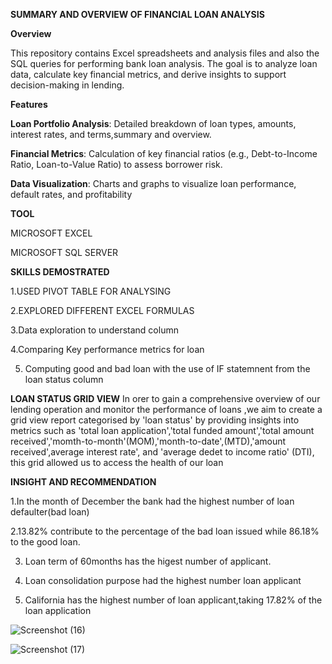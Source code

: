 **SUMMARY AND OVERVIEW OF FINANCIAL LOAN ANALYSIS**

**Overview**

This repository contains Excel spreadsheets and analysis files  and also the SQL queries for performing bank loan analysis. The goal is to analyze loan data, calculate key financial metrics, and derive insights to support decision-making in lending.

**Features**

**Loan Portfolio Analysis**: Detailed breakdown of loan types, amounts, interest rates, and terms,summary and overview.

**Financial Metrics**: Calculation of key financial ratios (e.g., Debt-to-Income Ratio, Loan-to-Value Ratio) to assess borrower risk.

**Data Visualization**: Charts and graphs to visualize loan performance, default rates, and profitability

**TOOL**

MICROSOFT EXCEL

MICROSOFT SQL SERVER 

**SKILLS DEMOSTRATED**

1.USED PIVOT TABLE FOR ANALYSING 

2.EXPLORED DIFFERENT EXCEL FORMULAS

3.Data exploration to understand column

4.Comparing Key performance metrics for loan

5. Computing good and bad loan with the use of IF statemnent from the loan status column

**LOAN  STATUS GRID VIEW**
In orer to gain a comprehensive overview of our lending operation and monitor the performance of loans ,we aim  to create a grid view report categorised by 'loan status' by providing insights into metrics  such as 'total loan application','total funded amount','total amount received','momth-to-month'(MOM),'month-to-date',(MTD),'amount received',average interest rate', and 'average dedet to income ratio' (DTI), this grid allowed us to access the health of our loan 


**INSIGHT AND RECOMMENDATION**

1.In the month of December the bank had the highest number of loan defaulter(bad loan)

2.13.82% contribute to the percentage of the bad loan issued while 86.18% to the good loan.

3. Loan term of 60months has the higest number of applicant.

4. Loan consolidation purpose had the highest number loan applicant

5. California has the highest number of loan applicant,taking 17.82% of the loan application






![Screenshot (16)](https://github.com/bjgba/FINANCIAL-LOAN-DASHBOARD/assets/162343390/660139be-f5cd-458b-ad5c-98fd8492a0db)













![Screenshot (17)](https://github.com/bjgba/FINANCIAL-LOAN-DASHBOARD/assets/162343390/560696b3-49f2-4be3-9312-73be0aab9031)















